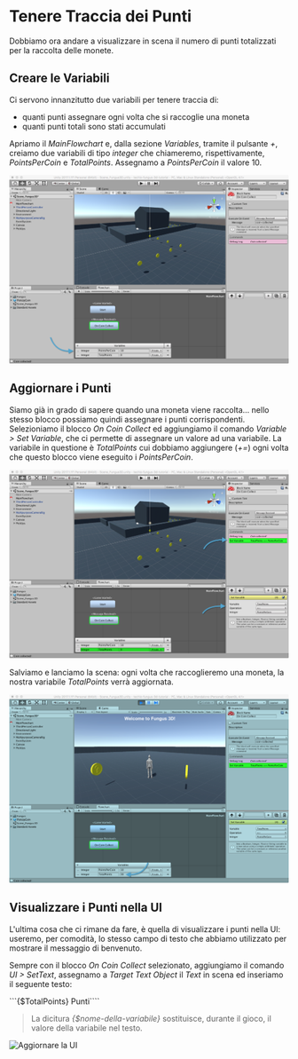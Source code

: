 # Tenere Traccia dei Punti

Dobbiamo ora andare a visualizzare in scena il numero di punti totalizzati per la raccolta delle monete.

## Creare le Variabili

Ci servono innanzitutto due variabili per tenere traccia di:

* quanti punti assegnare ogni volta che si raccoglie una moneta
* quanti punti totali sono stati accumulati

Apriamo il _MainFlowchart_ e, dalla sezione _Variables_, tramite il pulsante _+_, creiamo due variabili di tipo _integer_ che chiameremo, rispettivamente, _PointsPerCoin_ e _TotalPoints_.
Assegnamo a _PointsPerCoin_ il valore 10.

![Creare le Variabili](../../images/lesson03/pic04_variables.png "Creare le Variabili")

## Aggiornare i Punti 

Siamo già in grado di sapere quando una moneta viene raccolta... nello stesso blocco possiamo quindi assegnare i punti corrispondenti.
Selezioniamo il blocco _On Coin Collect_ ed aggiungiamo il comando _Variable > Set Variable_, che ci permette di assegnare un valore ad una variabile.
La variabile in questione è _TotalPoints_ cui dobbiamo aggiungere (_+=_) ogni volta che questo blocco viene eseguito i _PointsPerCoin_.

![Assegnare una Variabile](../../images/lesson03/pic05_set_variable.png "Assegnare una Variabile")

Salviamo e lanciamo la scena: ogni volta che raccoglieremo una moneta, la nostra variabile _TotalPoints_ verrà aggiornata.

![Testare la Scena](../../images/lesson03/pic06_variable_in_play.png "Testare la Scena")

## Visualizzare i Punti nella UI

L'ultima cosa che ci rimane da fare, è quella di visualizzare i punti nella UI: useremo, per comodità, lo stesso campo di testo che abbiamo utilizzato per mostrare il messaggio di benvenuto.

Sempre con il blocco _On Coin Collect_ selezionato, aggiungiamo il comando _UI > SetText_, assegnamo a _Target Text Object_ il _Text_ in scena ed inseriamo il seguente testo:

```{$TotalPoints} Punti````

> La dicitura _{$nome-della-variabile}_ sostituisce, durante il gioco, il valore della variabile nel testo.

![Aggiornare la UI](../../images/lesson03/pic07_update_ui.png "Aggiornare la UI")


